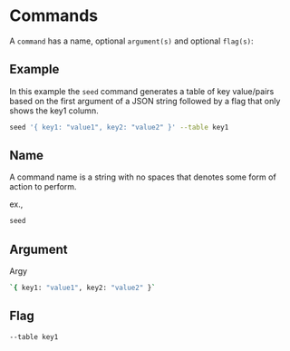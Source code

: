 # Commands

A `command` has a name, optional `argument(s)` and optional `flag(s)`:

## Example

In this example the `seed` command generates a table of key value/pairs based on the first argument of a JSON string followed by a flag that only shows the key1 column.

```bash
seed '{ key1: "value1", key2: "value2" }' --table key1
```

## Name

A command name is a string with no spaces that denotes some form of action to perform.

ex.,
```bash
seed
```

## Argument

Argy
```bash
`{ key1: "value1", key2: "value2" }`
```

## Flag
```bash
--table key1
```


